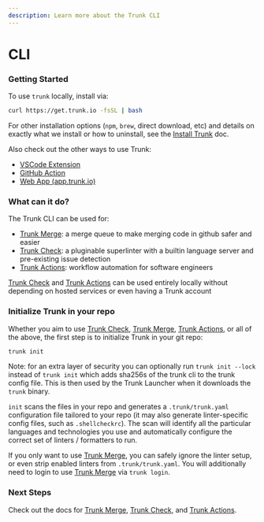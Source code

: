 ```yaml
---
description: Learn more about the Trunk CLI
---
```


# CLI

### Getting Started

To use `trunk` locally, install via:

```bash
curl https://get.trunk.io -fsSL | bash
```

For other installation options (`npm`, `brew`, direct download, etc) and details on exactly what we install or how to uninstall, see the [Install Trunk](install-trunk.md) doc.

Also check out the other ways to use Trunk:

* [VSCode Extension](https://marketplace.visualstudio.com/items?itemName=trunk.io)
* [GitHub Action](https://github.com/marketplace/actions/trunk-check)
* [Web App (app.trunk.io)](https://app.trunk.io)

### What can it do?

The Trunk CLI can be used for:

* [Trunk Merge](../merge-graph/merge/): a merge queue to make merging code in github safer and easier
* [Trunk Check](../check/): a pluginable superlinter with a builtin language server and pre-existing issue detection
* [Trunk Actions](../actions/): workflow automation for software engineers

[Trunk Check](../check/) and [Trunk Actions](../actions/) can be used entirely locally without depending on hosted services or even having a Trunk account

### Initialize Trunk in your repo

Whether you aim to use [Trunk Check](../check/), [Trunk Merge](../merge-graph/merge/), [Trunk Actions](../actions/), or all of the above, the first step is to initialize Trunk in your git repo:

```bash
trunk init
```

Note: for an extra layer of security you can optionally run `trunk init --lock` instead of `trunk init` which adds sha256s of the trunk cli to the trunk config file. This is then used by the Trunk Launcher when it downloads the `trunk` binary.

`init` scans the files in your repo and generates a `.trunk/trunk.yaml` configuration file tailored to your repo (it may also generate linter-specific config files, such as `.shellcheckrc`). The scan will identify all the particular languages and technologies you use and automatically configure the correct set of linters / formatters to run.

If you only want to use [Trunk Merge](../merge-graph/merge/), you can safely ignore the linter setup, or even strip enabled linters from `.trunk/trunk.yaml`. You will additionally need to login to use [Trunk Merge](../merge-graph/merge/) via `trunk login`.

### Next Steps

Check out the docs for [Trunk Merge](../merge-graph/merge/), [Trunk Check](../check/), and [Trunk Actions](../actions/).
